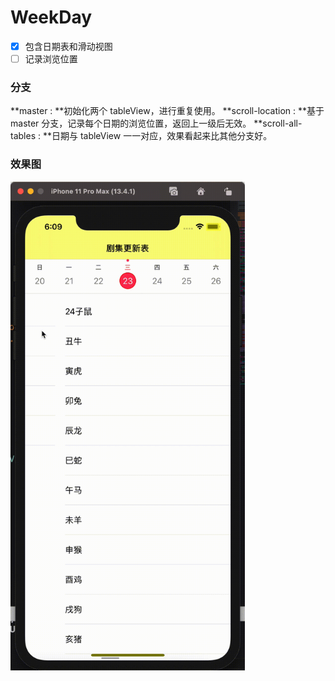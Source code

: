 # WeekDay

- [x] 包含日期表和滑动视图
- [ ] 记录浏览位置

### 分支
**master : **初始化两个 tableView，进行重复使用。
**scroll-location : **基于 master 分支，记录每个日期的浏览位置，返回上一级后无效。
**scroll-all-tables : **日期与 tableView 一一对应，效果看起来比其他分支好。

### 效果图
<img src="https://github.com/cxymq/Images/blob/master/week-schedule/weekday.gif" width="375" alt="效果图">
